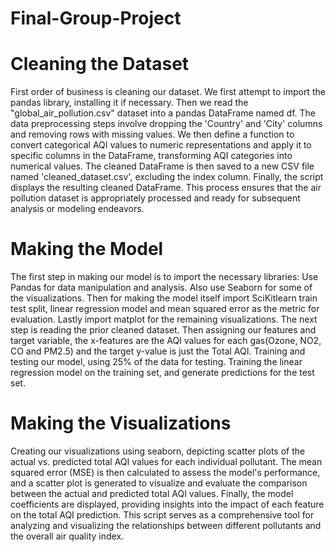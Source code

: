 # Final-Group-Project

# Cleaning the Dataset
First order of business is cleaning our dataset. We first attempt to import the pandas library, installing it if necessary.
Then we read the "global_air_pollution.csv" dataset into a pandas DataFrame named df. 
The data preprocessing steps involve dropping the 'Country' and 'City' columns and removing rows with missing values. 
We then define a function to convert categorical AQI values to numeric representations and apply it to specific columns in the DataFrame, transforming AQI categories into numerical values. 
The cleaned DataFrame is then saved to a new CSV file named 'cleaned_dataset.csv', excluding the index column. 
Finally, the script displays the resulting cleaned DataFrame. 
This process ensures that the air pollution dataset is appropriately processed and ready for subsequent analysis or modeling endeavors. 

# Making the Model
The first step in making our model is to import the necessary libraries:
Use Pandas for data manipulation and analysis. Also use Seaborn for some of the visualizations. Then for making the model itself import SciKitlearn train test split, linear regression model and mean squared error as the metric for evaluation. Lastly import matplot for the remaining visualizations. 
The next step is reading the prior cleaned dataset. 
Then assigning our features and target variable, the x-features are the AQI values for each gas(Ozone, NO2, CO and PM2.5) and the target y-value is just the Total AQI. 
Training and testing our model, using 25% of the data for testing. 
Training the linear regression model  on the training set, and generate predictions for the test set. 

# Making the Visualizations
Creating our visualizations using seaborn, depicting scatter plots of the actual vs. predicted total AQI values for each individual pollutant. 
The mean squared error (MSE) is then calculated to assess the model's performance, and a scatter plot is generated to visualize and evaluate the comparison between the actual and predicted total AQI values. 
Finally, the model coefficients are displayed, providing insights into the impact of each feature on the total AQI prediction. 
This script serves as a comprehensive tool for analyzing and visualizing the relationships between different pollutants and the overall air quality index. 
